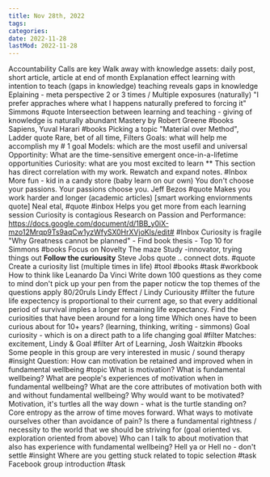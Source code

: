 ```yaml
---
title: Nov 28th, 2022
tags:
categories:
date: 2022-11-28
lastMod: 2022-11-28
---
```

Accountability Calls are key
Walk away with knowledge assets: daily post, short article, article at end of month
Explanation effect
learning with intention to teach (gaps in knowledge)
teaching reveals gaps in knowledge
Eplaining - meta perspective 2 or 3 times / Multiple exposures (naturally)
"I prefer appraches where what I happens naturally prefered to forcing it" Simmons #quote
Interseection between learning and teaching - giving of knowledge is naturally abundant
Mastery by Robert Greene #books
Sapiens, Yuval Harari #books
Picking a topic
"Material over Method", Ladder quote
Rare, bet of all time,
Filters
Goals: what will help me accomplish my # 1 goal
Models: which are the most usefil and universal
Opportinity: What are the time-sensitive emergent once-in-a-lifetime opportunities
Curiosity: what are you most excited to learn ** This section has direct correlation with my work. Rewatch and expand notes. #Inbox
More fun - kid in a candy store (baby learn on our own)
You don't choose your passions. Your passions choose you. Jeff Bezos #quote
Makes you work harder and longer (academic articles) [smart working enviornments quote] Neal etal, #quote #inbox
Helps you get more from each learning session
Curiosity is contagious
Research on Passion and Performance: https://docs.google.com/document/d/1BB_y0iX-mzo12Mrqp9Ts9aqCw1yzWfySX0HrXVjoKls/edit# #Inbox
Curiosity is fragile
"Why Greatness cannot be planned" - Find book thesis - Top 10 for Simmons #books
Focus on Novelty
The maze Study -innovator, trying things out
**Follow the curiousity**
Steve Jobs quote .. connect dots. #quote
Create a curiosity list (multiple times in life)  #tool #books #task #workbook
How to think like Leanardo Da Vinci
Write down 100 questions as they come to mind
don't pick up your pen from the paper
noticw the top themes of the questions
apply 80/20ruls
Lindy Effect / Lindy Curiousity #filter
the future life expectency is proportional to their current age, so that every additional period of survival imples a longer remaining life expectancy.
Find the curiosities that have been around for a long time
Which ones have to been curious about for 10+ years? (learning, thinking, writing - simmons)
Goal curiosity - which is on a direct path to a life changing goal #filter
Matches: excitement, Lindy & Goal #filter
Art of Learning, Josh Waitzkin #books
Some people in this group are very interested in music / sound therapy #insight
Question: How can motivation be retained and improved when in fundamental wellbeing #topic
What is motivation?
What is fundamental wellbeing?
What are people's experiences of motivation when in fundamental wellbeing?
What are the core attributes of motivation both with and without fundamental wellbeing?
Why would want to be motivated?  Motivation, it's turtles all the way down - what is the turtle standing on? Core entropy as the arrow of time moves forward.
What  ways to motivate ourselves other than avoidance of pain?
Is there a fundamental rightness / necessity to the world that we should be striving for (goal oriented vs. exploration oriented from above)
Who can I talk to about motivation that also has experience with fundamental wellbeing?
Hell ya or Hell no - don't settle #insight
Where are you getting stuck related to topic selection #task
Facebook group introduction #task



